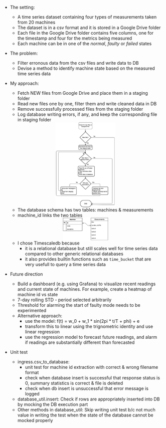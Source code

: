 

- The setting:
    - A time series dataset containing four types of measurements taken from 20 machines
    - The dataset is in a csv format and it is stored in a Google Drive folder
    - Each file in the Google Drive folder contains five columns, one for the timestamp and four 
    for the metrics being measured
    - Each machine can be in one of the *normal*, *faulty* or *failed* states

- The problem:
    - Filter erronous data from the csv files and write data to DB
    - Devise a method to identify machine state based on the measured time series data

- My approach:
    - Fetch NEW files from Google Drive and place them in a staging folder
    - Read new files one by one, filter them and write cleaned data in DB
    - Remove successfully processed files from the staging folder
    - Log database writing errors, if any, and keep the corresponding file in staging folder

    <center><img style="width: 40%;" src="img/flowchart.png" align="middle" /></center>

    - The database schema has two tables: machines & measurements
    - machine_id links the two tables 

    <center><img style="width: 30%;" src="img/er-diagram.png" align="middle" /></center>
    
    
    - I chose Timescaledb because 
        - it is a relational database but still scales well for time series data compared to other generic relational databases
        - it also provides builtin functions such as ```time_bucket``` that are very usefull to query a time series data

<!---
- Limitations
    - If filename structure changes from machine_\[x\].csv the script cannot extract the machine id from the filename. Hence, nothing will be written to database
    - If the order of columns in  the dataframe changes from *time, column1, column2, ..* either the pd.read_csv method will encounter error or the loaded data will be incorrectly interpreted.
    - The filtering function also depends on the order of columns in the dataframe. So it may raise an error if columns are encoutered out of order
    - create_tables method works only if table definition contains only column names & datatype (e.g. if constraints are there that will cause problem)
<!---
> In summary, the script is heavily dependent on the assumption that the data is in 
> the form [time, metric1, metric2, metric3, ...]
--->

- Future direction
    - Build a dashboard (e.g. using Grafana) to visualize recent readings and current state of machines. For example, create a heatmap of machine id vs state
    - 7-day rolling STD - period selected arbitrarily
    - Threshold for alarming the start of faulty mode needs to be experimented
    - Alternative approach:
        - use the model: f(t) = w_0 + w_1 * sin(2pi * t/T + phi) + e
        - transform this to linear using the trignometric identity and use linear regression
        - use the regression model to forecast future readings, and alarm if readings are substantially 
        different than forecasted

- Unit test
    - ingress.csv_to_database: 
        - unit test for machine id extraction with correct & wrong filename format
        - check when database insert is successful that response status is 0, summary statistics is correct & file is deleted
        - check when db insert is unsuccessful that error message is logged
    - database_util.insert: Check if rows are appropriately inserted into DB by mocking the DB execution part
    - Other methods in database_util: Skip writing unit test b/c not much value in writing the test when the state of the database cannot be mocked properly
